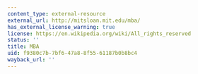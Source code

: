 ```yaml
---
content_type: external-resource
external_url: http://mitsloan.mit.edu/mba/
has_external_license_warning: true
license: https://en.wikipedia.org/wiki/All_rights_reserved
status: ''
title: MBA
uid: f9380c7b-7bf6-47a8-8f55-61187b0b8bc4
wayback_url: ''
---
```

